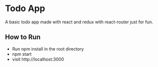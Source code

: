 # Todo App
A basic todo app made with react and redux with react-router just for fun.

## How to Run
+ Run npm install in the root directory
+ npm start
+ visit http://localhost:3000
